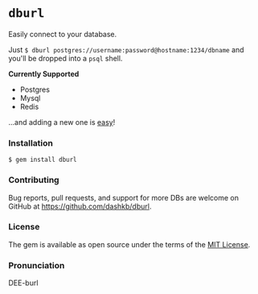 # `dburl`

Easily connect to your database.

Just `$ dburl postgres://username:password@hostname:1234/dbname` and you'll
be dropped into a `psql` shell.

**Currently Supported**
* Postgres
* Mysql
* Redis

...and adding a new one is [easy](https://github.com/dashkb/dburl/blob/master/bin/dburl#L34)!

### Installation

`$ gem install dburl`

### Contributing

Bug reports, pull requests, and support for more DBs are welcome on GitHub at https://github.com/dashkb/dburl.

### License

The gem is available as open source under the terms of the [MIT License](http://opensource.org/licenses/MIT).

### Pronunciation

DEE-burl

